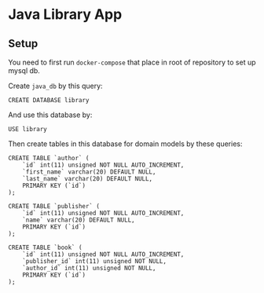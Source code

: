 # Java Library App

## Setup

You need to first run `docker-compose` that place in root of repository to set up mysql db.

Create `java_db` by this query:

```mysql
CREATE DATABASE library
```

And use this database by:
```mysql
USE library
```

Then create tables in this database for domain models by these queries:

```mysql
CREATE TABLE `author` (
    `id` int(11) unsigned NOT NULL AUTO_INCREMENT,
    `first_name` varchar(20) DEFAULT NULL,
    `last_name` varchar(20) DEFAULT NULL,
    PRIMARY KEY (`id`)
);
```

```mysql
CREATE TABLE `publisher` (
    `id` int(11) unsigned NOT NULL AUTO_INCREMENT,
    `name` varchar(20) DEFAULT NULL,
    PRIMARY KEY (`id`)
);
```

```mysql
CREATE TABLE `book` (
    `id` int(11) unsigned NOT NULL AUTO_INCREMENT,
    `publisher_id` int(11) unsigned NOT NULL,
    `author_id` int(11) unsigned NOT NULL,
    PRIMARY KEY (`id`)
);
```
